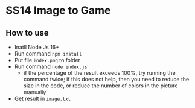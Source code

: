 # SS14 Image to Game

## How to use
- Inatll Node Js 16+
- Run command `npm install`
- Put file `index.png` to folder
- Run command `node index.js`
  - if the percentage of the result exceeds 100%, try running the command twice; if this does not help, then you need to reduce the size in the code, or reduce the number of colors in the picture manually
- Get result in `image.txt` 

